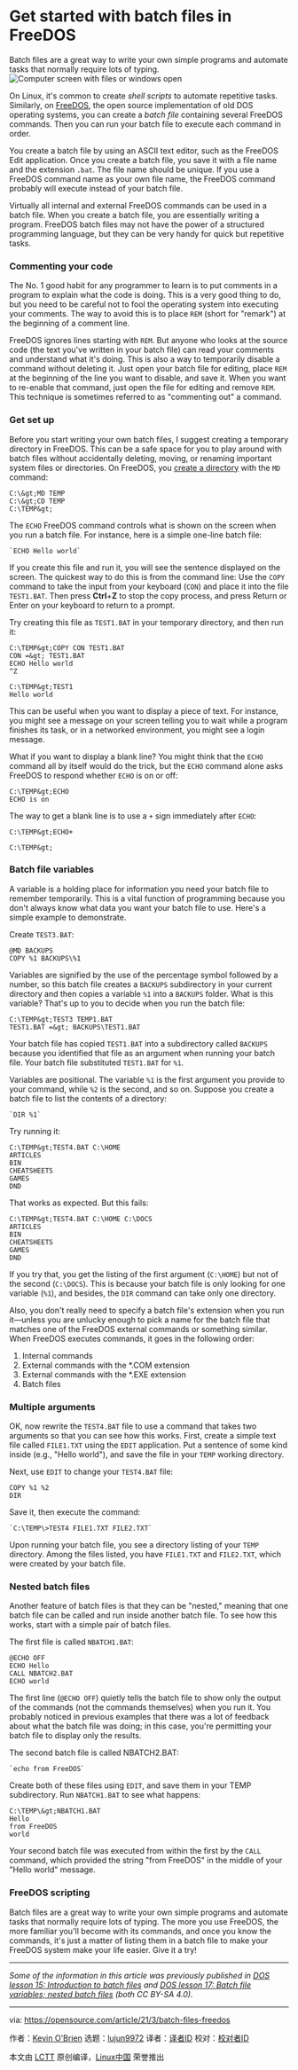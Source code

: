 [#]: subject: (Get started with batch files in FreeDOS)
[#]: via: (https://opensource.com/article/21/3/batch-files-freedos)
[#]: author: (Kevin O'Brien https://opensource.com/users/ahuka)
[#]: collector: (lujun9972)
[#]: translator: ( )
[#]: reviewer: ( )
[#]: publisher: ( )
[#]: url: ( )

Get started with batch files in FreeDOS
======
Batch files are a great way to write your own simple programs and
automate tasks that normally require lots of typing.
![Computer screen with files or windows open][1]

On Linux, it's common to create _shell scripts_ to automate repetitive tasks. Similarly, on [FreeDOS][2], the open source implementation of old DOS operating systems, you can create a _batch file_ containing several FreeDOS commands. Then you can run your batch file to execute each command in order.

You create a batch file by using an ASCII text editor, such as the FreeDOS Edit application. Once you create a batch file, you save it with a file name and the extension `.bat`. The file name should be unique. If you use a FreeDOS command name as your own file name, the FreeDOS command probably will execute instead of your batch file.

Virtually all internal and external FreeDOS commands can be used in a batch file. When you create a batch file, you are essentially writing a program. FreeDOS batch files may not have the power of a structured programming language, but they can be very handy for quick but repetitive tasks.

### Commenting your code

The No. 1 good habit for any programmer to learn is to put comments in a program to explain what the code is doing. This is a very good thing to do, but you need to be careful not to fool the operating system into executing your comments. The way to avoid this is to place `REM` (short for "remark") at the beginning of a comment line.

FreeDOS ignores lines starting with `REM`. But anyone who looks at the source code (the text you've written in your batch file) can read your comments and understand what it's doing. This is also a way to temporarily disable a command without deleting it. Just open your batch file for editing, place `REM` at the beginning of the line you want to disable, and save it. When you want to re-enable that command, just open the file for editing and remove `REM`. This technique is sometimes referred to as "commenting out" a command.

### Get set up

Before you start writing your own batch files, I suggest creating a temporary directory in FreeDOS. This can be a safe space for you to play around with batch files without accidentally deleting, moving, or renaming important system files or directories. On FreeDOS, you [create a directory][3] with the `MD` command:


```
C:\&gt;MD TEMP
C:\&gt;CD TEMP
C:\TEMP&gt;
```

The `ECHO` FreeDOS command controls what is shown on the screen when you run a batch file. For instance, here is a simple one-line batch file:


```
`ECHO Hello world`
```

If you create this file and run it, you will see the sentence displayed on the screen. The quickest way to do this is from the command line: Use the `COPY` command to take the input from your keyboard (`CON`) and place it into the file `TEST1.BAT`. Then press **Ctrl**+**Z** to stop the copy process, and press Return or Enter on your keyboard to return to a prompt.

Try creating this file as `TEST1.BAT` in your temporary directory, and then run it:


```
C:\TEMP&gt;COPY CON TEST1.BAT
CON =&gt; TEST1.BAT
ECHO Hello world
^Z

C:\TEMP&gt;TEST1
Hello world
```

This can be useful when you want to display a piece of text. For instance, you might see a message on your screen telling you to wait while a program finishes its task, or in a networked environment, you might see a login message.

What if you want to display a blank line? You might think that the `ECHO` command all by itself would do the trick, but the `ECHO` command alone asks FreeDOS to respond whether `ECHO` is on or off:


```
C:\TEMP&gt;ECHO
ECHO is on
```

The way to get a blank line is to use a `+` sign immediately after `ECHO`:


```
C:\TEMP&gt;ECHO+

C:\TEMP&gt;
```

### Batch file variables

A variable is a holding place for information you need your batch file to remember temporarily. This is a vital function of programming because you don't always know what data you want your batch file to use. Here's a simple example to demonstrate.

Create `TEST3.BAT`:


```
@MD BACKUPS
COPY %1 BACKUPS\%1
```

Variables are signified by the use of the percentage symbol followed by a number, so this batch file creates a `BACKUPS` subdirectory in your current directory and then copies a variable `%1` into a `BACKUPS` folder. What is this variable? That's up to you to decide when you run the batch file:


```
C:\TEMP&gt;TEST3 TEMP1.BAT
TEST1.BAT =&gt; BACKUPS\TEST1.BAT
```

Your batch file has copied `TEST1.BAT` into a subdirectory called `BACKUPS` because you identified that file as an argument when running your batch file. Your batch file substituted `TEST1.BAT` for `%1`.

Variables are positional. The variable `%1` is the first argument you provide to your command, while `%2` is the second, and so on. Suppose you create a batch file to list the contents of a directory:


```
`DIR %1`
```

Try running it:


```
C:\TEMP&gt;TEST4.BAT C:\HOME
ARTICLES
BIN
CHEATSHEETS
GAMES
DND
```

That works as expected. But this fails:


```
C:\TEMP&gt;TEST4.BAT C:\HOME C:\DOCS
ARTICLES
BIN
CHEATSHEETS
GAMES
DND
```

If you try that, you get the listing of the first argument (`C:\HOME`) but not of the second (`C:\DOCS`). This is because your batch file is only looking for one variable (`%1`), and besides, the `DIR` command can take only one directory.

Also, you don't really need to specify a batch file's extension when you run it—unless you are unlucky enough to pick a name for the batch file that matches one of the FreeDOS external commands or something similar. When FreeDOS executes commands, it goes in the following order:

  1. Internal commands
  2. External commands with the *.COM extension
  3. External commands with the *.EXE extension
  4. Batch files



### Multiple arguments

OK, now rewrite the `TEST4.BAT` file to use a command that takes two arguments so that you can see how this works. First, create a simple text file called `FILE1.TXT` using the `EDIT` application. Put a sentence of some kind inside (e.g., "Hello world"), and save the file in your `TEMP` working directory.

Next, use `EDIT` to change your `TEST4.BAT` file:


```
COPY %1 %2  
DIR
```

Save it, then execute the command:


```
`C:\TEMP\>TEST4 FILE1.TXT FILE2.TXT`
```

Upon running your batch file, you see a directory listing of your `TEMP` directory. Among the files listed, you have `FILE1.TXT` and `FILE2.TXT`, which were created by your batch file.

### Nested batch files

Another feature of batch files is that they can be "nested," meaning that one batch file can be called and run inside another batch file. To see how this works, start with a simple pair of batch files.

The first file is called `NBATCH1.BAT`:


```
@ECHO OFF
ECHO Hello
CALL NBATCH2.BAT  
ECHO world
```

The first line (`@ECHO OFF`) quietly tells the batch file to show only the output of the commands (not the commands themselves) when you run it. You probably noticed in previous examples that there was a lot of feedback about what the batch file was doing; in this case, you're permitting your batch file to display only the results.

The second batch file is called NBATCH2.BAT:


```
`echo from FreeDOS`
```

Create both of these files using `EDIT`, and save them in your TEMP subdirectory. Run `NBATCH1.BAT` to see what happens:


```
C:\TEMP\&gt;NBATCH1.BAT  
Hello
from FreeDOS
world
```

Your second batch file was executed from within the first by the `CALL` command, which provided the string "from FreeDOS" in the middle of your "Hello world" message.

### FreeDOS scripting

Batch files are a great way to write your own simple programs and automate tasks that normally require lots of typing. The more you use FreeDOS, the more familiar you'll become with its commands, and once you know the commands, it's just a matter of listing them in a batch file to make your FreeDOS system make your life easier. Give it a try!

* * *

_Some of the information in this article was previously published in [DOS lesson 15: Introduction to batch files][4] and [DOS lesson 17: Batch file variables; nested batch files][5] (both CC BY-SA 4.0)._

--------------------------------------------------------------------------------

via: https://opensource.com/article/21/3/batch-files-freedos

作者：[Kevin O'Brien][a]
选题：[lujun9972][b]
译者：[译者ID](https://github.com/译者ID)
校对：[校对者ID](https://github.com/校对者ID)

本文由 [LCTT](https://github.com/LCTT/TranslateProject) 原创编译，[Linux中国](https://linux.cn/) 荣誉推出

[a]: https://opensource.com/users/ahuka
[b]: https://github.com/lujun9972
[1]: https://opensource.com/sites/default/files/styles/image-full-size/public/lead-images/browser_screen_windows_files.png?itok=kLTeQUbY (Computer screen with files or windows open)
[2]: https://www.freedos.org/
[3]: https://opensource.com/article/21/2/freedos-commands-you-need-know
[4]: https://www.ahuka.com/dos-lessons-for-self-study-purposes/dos-lesson-15-introduction-to-batch-files/
[5]: https://www.ahuka.com/dos-lessons-for-self-study-purposes/dos-lesson-17-batch-file-variables-nested-batch-files/
